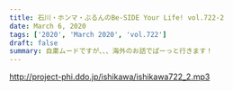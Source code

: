 ```yaml
---
title: 石川・ホンマ・ぶるんのBe-SIDE Your Life! vol.722-2
date: March 6, 2020
tags: ['2020', 'March 2020', 'vol.722']
draft: false
summary: 自粛ムードですが、、、海外のお話でぱーっと行きます！
---
```


http://project-phi.ddo.jp/ishikawa/ishikawa722_2.mp3